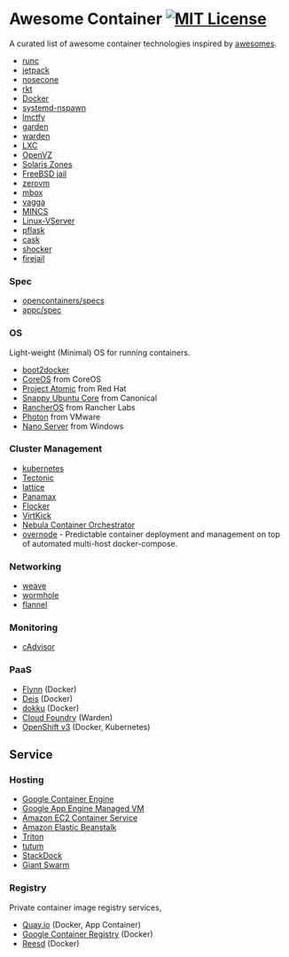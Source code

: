 # Awesome Container [![MIT License](http://img.shields.io/badge/license-MIT-blue.svg?style=flat-square)][license]

[license]: https://github.com/tcnksm/awesome-container/blob/master/LICENSE

A curated list of awesome container technologies inspired by [awesomes](https://github.com/sindresorhus/awesome).

- [runc](https://github.com/opencontainers/runc)
- [jetpack](https://github.com/3ofcoins/jetpack)
- [nosecone](https://github.com/cdaylward/nosecone)
- [rkt](https://github.com/coreos/rkt) 
- [Docker](https://www.docker.com/) 
- [systemd-nspawn](http://fedoraproject.org/wiki/Features/SystemdLightweightContainers)
- [lmctfy](https://github.com/google/lmctfy)
- [garden](https://github.com/cloudfoundry-incubator/garden)
- [warden](https://github.com/cloudfoundry/warden)
- [LXC](https://linuxcontainers.org/)
- [OpenVZ](https://openvz.org/Main_Page)
- [Solaris Zones](http://docs.oracle.com/cd/E26502_01/html/E29024/toc.html)
- [FreeBSD jail](http://www.freebsd.org/cgi/man.cgi?query=jail&format=html)
- [zerovm](https://github.com/zerovm/zerovm)
- [mbox](https://github.com/tsgates/mbox)
- [vagga](https://github.com/tailhook/vagga)
- [MINCS](https://github.com/mhiramat/mincs)
- [Linux-VServer](http://linux-vserver.org/)
- [pflask](https://github.com/ghedo/pflask)
- [cask](https://github.com/ianpreston/cask)
- [shocker](https://github.com/stamf/shocker)
- [firejail](https://github.com/netblue30/firejail)


### Spec

- [opencontainers/specs](https://github.com/opencontainers/specs)
- [appc/spec](https://github.com/appc/spec)

### OS 

Light-weight (Minimal) OS for running containers.

- [boot2docker](http://boot2docker.io/) 
- [CoreOS](https://coreos.com/) from CoreOS
- [Project Atomic](http://www.projectatomic.io/) from Red Hat
- [Snappy Ubuntu Core](http://www.ubuntu.com/cloud/tools/snappy) from Canonical
- [RancherOS](http://rancher.com/rancher-os/) from Rancher Labs
- [Photon](https://vmware.github.io/photon/) from VMware
- [Nano Server]([http://blogs.technet.com/b/windowsserver/archive/2015/04/08/microsoft-announces-nano-server-for-modern-apps-and-cloud.aspx) from Windows

### Cluster Management

- [kubernetes](http://kubernetes.io/)
- [Tectonic](https://tectonic.com/)
- [lattice](http://lattice.cf/index.html)
- [Panamax](http://panamax.io/)
- [Flocker](https://github.com/ClusterHQ/flocker)
- [VirtKick](https://github.com/virtkick/virtkick)
- [Nebula Container Orchestrator](http://nebula.readthedocs.io/en/latest/)
- [overnode](https://overnode.org/) - Predictable container deployment and management on top of automated multi-host docker-compose.

### Networking

- [weave](http://weave.works/)
- [wormhole](https://github.com/vishvananda/wormhole)
- [flannel](https://github.com/coreos/flannel)

### Monitoring

- [cAdvisor](https://github.com/google/cadvisor)

### PaaS 

- [Flynn](https://flynn.io/) (Docker)
- [Deis](http://deis.io/) (Docker)
- [dokku](https://github.com/progrium/dokku) (Docker)
- [Cloud Foundry](http://cloudfoundry.org/index.html) (Warden)
- [OpenShift v3](https://github.com/openshift/origin) (Docker, Kubernetes)

## Service

### Hosting

- [Google Container Engine](https://cloud.google.com/container-engine/)
- [Google App Engine Managed VM](https://cloud.google.com/appengine/docs/managed-vms/)
- [Amazon EC2 Container Service](http://aws.amazon.com/ecs/)
- [Amazon Elastic Beanstalk](http://docs.aws.amazon.com/elasticbeanstalk/latest/dg/create_deploy_docker.html)
- [Triton](https://www.joyent.com/)
- [tutum](https://www.tutum.co/)
- [StackDock](https://stackdock.com/)
- [Giant Swarm](https://giantswarm.io/)

### Registry

Private container image registry services, 

- [Quay.io](https://quay.io/) (Docker, App Container)
- [Google Container Registry](https://cloud.google.com/tools/container-registry/) (Docker)
- [Reesd](https://reesd.com/) (Docker)
